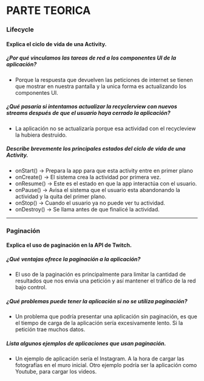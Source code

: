 # PARTE TEORICA

### Lifecycle

#### Explica el ciclo de vida de una Activity.

##### ¿Por qué vinculamos las tareas de red a los componentes UI de la aplicación?
- Porque la respuesta que devuelven las peticiones de internet se tienen que mostrar en nuestra pantalla y la unica forma es actualizando los componentes UI.

##### ¿Qué pasaría si intentamos actualizar la recyclerview con nuevos streams después de que el usuario haya cerrado la aplicación?
- La aplicación no se actualizaría porque esa actividad con el recycleview la hubiera destruido.

##### Describe brevemente los principales estados del ciclo de vida de una Activity.
- onStart() -> Prepara la app para que esta activity entre en primer plano
- onCreate() -> El sistema crea la actividad por primera vez.
- onResume() -> Este es el estado en que la app interactúa con el usuario.
- onPause() -> Avisa el sistema que el usuario esta abandonando la actividad y la quita del primer plano.
- onStop() -> Cuando el usuario ya no puede ver tu actividad.
- onDestroy() -> Se llama antes de que finalicé la actividad.

---

### Paginación 

#### Explica el uso de paginación en la API de Twitch.

##### ¿Qué ventajas ofrece la paginación a la aplicación?
- El uso de la paginación es principalmente para limitar la cantidad de resultados que nos envia una petición y así mantener el tráfico de la red bajo control.

##### ¿Qué problemas puede tener la aplicación si no se utiliza paginación?
- Un problema que podría presentar una aplicación sin paginación, es que el tiempo de carga de la aplicación sería excesivamente lento. Si la petición trae muchos datos.


##### Lista algunos ejemplos de aplicaciones que usan paginación.
- Un ejemplo de aplicación sería el Instagram. A la hora de cargar las fotografías en el muro inicial. 
Otro ejemplo podría ser la aplicación como Youtube, para cargar los videos.

